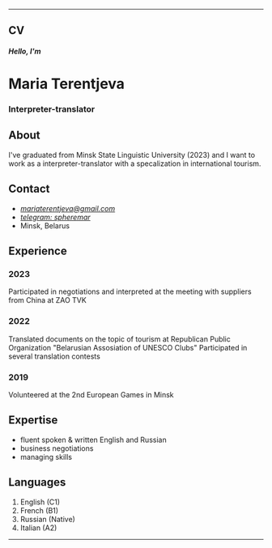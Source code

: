 ****************
## CV
##### Hello, I'm
# Maria Terentjeva
### Interpreter-translator

## About 
I've graduated from Minsk State Linguistic University (2023) and I want to work as a interpreter-translator with a specalization in international tourism.

## Contact
* *mariaterentjeva@gmail.com* 
* [*telegram: spheremar*](https://t.me/spheremar "mar")
*  Minsk, Belarus

## Experience
### **2023**
Participated in negotiations and interpreted at the meeting with suppliers from China at ZAO TVK

### **2022**
Translated documents on the topic of tourism at Republican Public Organization "Belarusian Assosiation of UNESCO Clubs"
Participated in several translation contests

### **2019**
Volunteered at the 2nd European Games in Minsk

## Expertise 
- fluent spoken & written English and Russian
- business negotiations
- managing skills

## Languages
1. English (C1)
2. French (B1)
3. Russian (Native)
4. Italian (A2)
**********************
